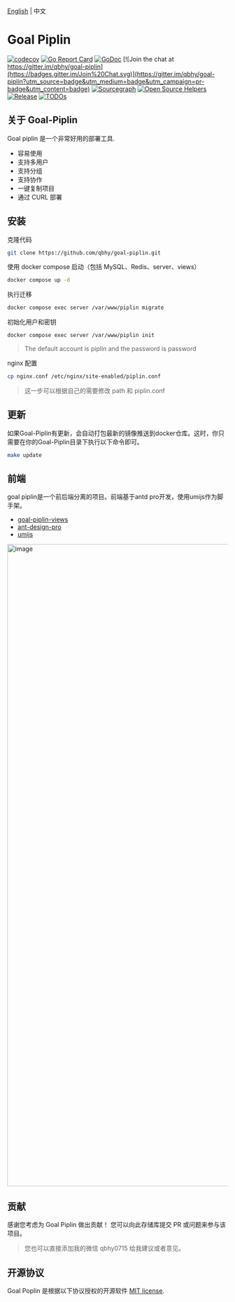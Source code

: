 [English](README.md) | 中文
# Goal Piplin
[![codecov](https://codecov.io/gh/qbhy/goal-piplin/branch/master/graph/badge.svg)](https://codecov.io/gh/qbhy/goal-piplin)
[![Go Report Card](https://goreportcard.com/badge/github.com/qbhy/goal-piplin)](https://goreportcard.com/report/github.com/qbhy/goal-piplin)
[![GoDoc](https://pkg.go.dev/badge/github.com/qbhy/goal-piplin?status.svg)](https://pkg.go.dev/github.com/qbhy/goal-piplin?tab=doc)
[![Join the chat at https://gitter.im/qbhy/goal-piplin](https://badges.gitter.im/Join%20Chat.svg)](https://gitter.im/qbhy/goal-piplin?utm_source=badge&utm_medium=badge&utm_campaign=pr-badge&utm_content=badge)
[![Sourcegraph](https://sourcegraph.com/github.com/qbhy/goal-piplin/-/badge.svg)](https://sourcegraph.com/github.com/qbhy/goal-piplin?badge)
[![Open Source Helpers](https://www.codetriage.com/qbhy/goal-piplin/badges/users.svg)](https://www.codetriage.com/qbhy/goal-piplin)
[![Release](https://img.shields.io/github/release/qbhy/goal-piplin.svg?style=flat-square)](https://github.com/qbhy/goal-piplin/releases)
[![TODOs](https://badgen.net/https/api.tickgit.com/badgen/github.com/qbhy/goal-piplin)](https://www.tickgit.com/browse?repo=github.com/qbhy/goal-piplin)

## 关于 Goal-Piplin

Goal piplin 是一个非常好用的部署工具.

- 容易使用
- 支持多用户
- 支持分组
- 支持协作
- 一键复制项目
- 通过 CURL 部署

## 安装
克隆代码

```bash
git clone https://github.com/qbhy/goal-piplin.git
```

使用 docker compose 启动（包括 MySQL、Redis、server、views）
```bash
docker compose up -d
```

 执行迁移
```bash
docker compose exec server /var/www/piplin migrate
```

初始化用户和密钥
```bash
docker compose exec server /var/www/piplin init
```
> The default account is piplin and the password is password

nginx 配置
```bash
cp nginx.conf /etc/nginx/site-enabled/piplin.conf
```
> 这一步可以根据自己的需要修改 path 和 piplin.conf

## 更新
如果Goal-Piplin有更新，会自动打包最新的镜像推送到docker仓库。这时，你只需要在你的Goal-Piplin目录下执行以下命令即可。
```bash
make update
```

## 前端
goal piplin是一个前后端分离的项目。前端基于antd pro开发，使用umijs作为脚手架。

 - [goal-piplin-views](https://github.com/qbhy/goal-piplin-views)
 - [ant-design-pro](https://github.com/ant-design/ant-design-pro)
 - [umijs](https://github.com/umijs/umi)

<img width="1466" alt="image" src="https://github.com/qbhy/goal-piplin/assets/24204533/d0e0c034-02d7-4eca-ad91-2f7090dd5c1c">

## 贡献

感谢您考虑为 Goal Piplin 做出贡献！
您可以向此存储库提交 PR 或问题来参与该项目。
> 您也可以直接添加我的微信 qbhy0715 给我建议或者意见。

## 开源协议

Goal Poplin 是根据以下协议授权的开源软件 [MIT license](https://opensource.org/licenses/MIT).
